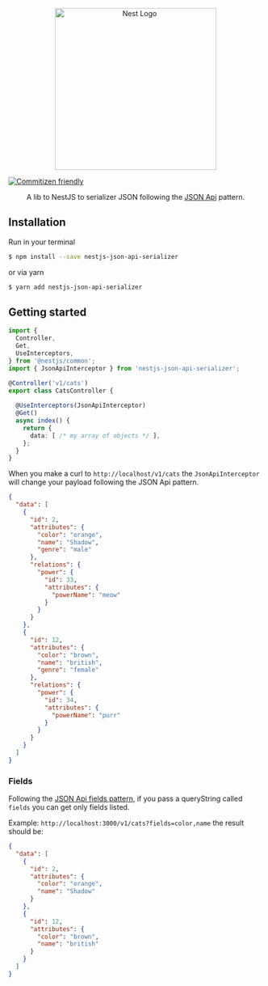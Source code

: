 <p align="center">
  <a href="http://nestjs.com/" target="blank">
    <img src="https://nestjs.com/img/logo_text.svg" width="320" alt="Nest Logo" />
  </a>
</p>

[![Commitizen friendly](https://img.shields.io/badge/commitizen-friendly-brightgreen.svg)](http://commitizen.github.io/cz-cli/)

<p align="center">
  A lib to NestJS to serializer JSON following the <a href="https://jsonapi.org/">JSON Api</a> pattern.
</p>

## Installation

Run in your terminal

```bash
$ npm install --save nestjs-json-api-serializer
```

or via yarn

```bash
$ yarn add nestjs-json-api-serializer
```

## Getting started

```ts
import {
  Controller,
  Get,
  UseInterceptors,
} from '@nestjs/common';
import { JsonApiInterceptor } from 'nestjs-json-api-serializer';

@Controller('v1/cats')
export class CatsController {
  
  @UseInterceptors(JsonApiInterceptor)
  @Get()
  async index() {
    return {
      data: [ /* my array of objects */ ],
    };
  }
}
```

When you make a curl to `http://localhost/v1/cats` the `JsonApiInterceptor` will change your payload following the JSON Api pattern.

```json
{
  "data": [
    {
      "id": 2,
      "attributes": {
        "color": "orange",
        "name": "Shadow",
        "genre": "male"
      },
      "relations": {
        "power": {
          "id": 33,
          "attributes": {
            "powerName": "meow"
          }
        }
      }
    },
    {
      "id": 12,
      "attributes": {
        "color": "brown",
        "name": "british",
        "genre": "female"
      },
      "relations": {
        "power": {
          "id": 34,
          "attributes": {
            "powerName": "purr"
          }
        }
      }
    }
  ]
}
```

### Fields

Following the [JSON Api fields pattern](https://jsonapi.org/format/#document-resource-object-fields), if you pass a queryString called `fields` you can get only fields listed.

Example: `http://localhost:3000/v1/cats?fields=color,name` the result should be:

```json
{
  "data": [
    {
      "id": 2,
      "attributes": {
        "color": "orange",
        "name": "Shadow"
      }
    },
    {
      "id": 12,
      "attributes": {
        "color": "brown",
        "name": "british"
      }
    }
  ]
}
```
